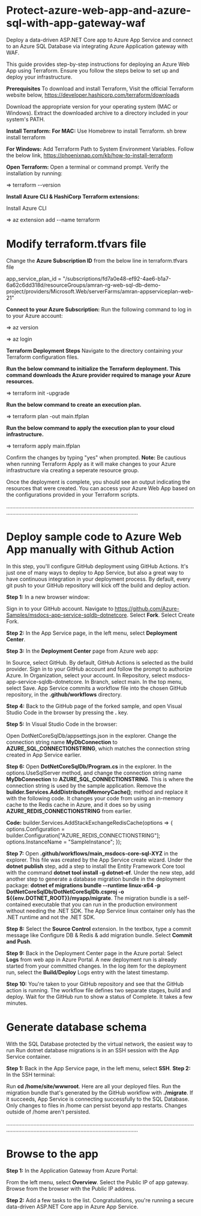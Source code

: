 # Protect-azure-web-app-and-azure-sql-with-app-gateway-waf
Deploy a data-driven ASP.NET Core app to Azure App Service and connect to an Azure SQL Database via integrating Azure Application gateway with WAF.

This guide provides step-by-step instructions for deploying an Azure Web App using Terraform. Ensure you follow the steps below to set up and deploy your infrastructure.

**Prerequisites**
To download and install Terraform, Visit the official Terraform website below,
https://developer.hashicorp.com/terraform/downloads

Download the appropriate version for your operating system (MAC or Windows).
Extract the downloaded archive to a directory included in your system's PATH.

**Install Terraform:**
**For MAC:**
Use Homebrew to install Terraform.
sh
brew install terraform

**For Windows:**
Add Terraform Path to System Environment Variables. Follow the below link,
https://phoenixnap.com/kb/how-to-install-terraform

**Open Terraform:**
Open a terminal or command prompt.
Verify the installation by running:

=> terraform --version

**Install Azure CLI & HashiCorp Terraform extensions:**

Install Azure CLI

=> az extension add --name terraform

# Modify terraform.tfvars file
Change the **Azure Subscription ID** from the below line in terraform.tfvars file

app_service_plan_id        = "/subscriptions/fd7a0e48-ef92-4ae6-b1a7-6a62c6dd318d/resourceGroups/amran-rg-web-sql-db-demo-project/providers/Microsoft.Web/serverFarms/amran-appserviceplan-web-21"

**Connect to your Azure Subscription:**
Run the following command to log in to your Azure account:

=> az version

=> az login

**Terraform Deployment Steps**
Navigate to the directory containing your Terraform configuration files.

**Run the below command to initialize the Terraform deployment. This command downloads the Azure provider required to manage your Azure resources.**

=> terraform init -upgrade

**Run the below command to create an execution plan.**

=> terraform plan -out main.tfplan

**Run the below command to apply the execution plan to your cloud infrastructure.**

=> terraform apply main.tfplan

Confirm the changes by typing "yes" when prompted.
**Note:** Be cautious when running Terraform Apply as it will make changes to your Azure infrastructure via creating a seperate resource group.

Once the deployment is complete, you should see an output indicating the resources that were created. You can access your Azure Web App based on the configurations provided in your Terraform scripts.

...................................................................................................................................................................................................................
# Deploy sample code to Azure Web App manually with Github Action

In this step, you'll configure GitHub deployment using GitHub Actions. It's just one of many ways to deploy to App Service, but also a great way to have continuous integration in your deployment process. By default, every git push to your GitHub repository will kick off the build and deploy action.

**Step 1:** In a new browser window:

Sign in to your GitHub account.
Navigate to https://github.com/Azure-Samples/msdocs-app-service-sqldb-dotnetcore.
Select **Fork**.
Select Create Fork.

**Step 2:** In the App Service page, in the left menu, select **Deployment Center**.

**Step 3:** In the **Deployment Center** page from Azure web app:

In Source, select GitHub. By default, GitHub Actions is selected as the build provider.
Sign in to your GitHub account and follow the prompt to authorize Azure.
In Organization, select your account.
In Repository, select msdocs-app-service-sqldb-dotnetcore.
In Branch, select main.
In the top menu, select Save. App Service commits a workflow file into the chosen GitHub repository, in the **.github/workflows** directory.

**Step 4:** Back to the GitHub page of the forked sample, and open Visual Studio Code in the browser by pressing the **.** key.

**Step 5:** In Visual Studio Code in the browser:

Open DotNetCoreSqlDb/appsettings.json in the explorer.
Change the connection string name **MyDbConnection** to **AZURE_SQL_CONNECTIONSTRING**, which matches the connection string created in App Service earlier.

**Step 6:** Open **DotNetCoreSqlDb/Program.cs** in the explorer.
In the options.UseSqlServer method, and change the connection string name **MyDbConnection** to **AZURE_SQL_CONNECTIONSTRING**. This is where the connection string is used by the sample application.
Remove the **builder.Services.AddDistributedMemoryCache()**; method and replace it with the following code. It changes your code from using an in-memory cache to the Redis cache in Azure, and it does so by using **AZURE_REDIS_CONNECTIONSTRING** from earlier.

**Code:**
builder.Services.AddStackExchangeRedisCache(options =>
{
options.Configuration = builder.Configuration["AZURE_REDIS_CONNECTIONSTRING"];
options.InstanceName = "SampleInstance";
});

**Step 7:** Open **.github/workflows/main_msdocs-core-sql-XYZ** in the explorer. This file was created by the App Service create wizard.
Under the **dotnet publish** step, add a step to install the Entity Framework Core tool with the command **dotnet tool install -g dotnet-ef**.
Under the new step, add another step to generate a database migration bundle in the deployment package: **dotnet ef migrations bundle --runtime linux-x64 -p DotNetCoreSqlDb/DotNetCoreSqlDb.csproj -o ${{env.DOTNET_ROOT}}/myapp/migrate**. The migration bundle is a self-contained executable that you can run in the production environment without needing the .NET SDK. The App Service linux container only has the .NET runtime and not the .NET SDK.

**Step 8:** Select the **Source Control** extension.
In the textbox, type a commit message like Configure DB & Redis & add migration bundle.
Select **Commit and Push**.

**Step 9:** Back in the Deployment Center page in the Azure portal:
Select **Logs** from web app in Azure Portal. A new deployment run is already started from your committed changes.
In the log item for the deployment run, select the **Build/Deploy** Logs entry with the latest timestamp.

**Step 10:** You're taken to your GitHub repository and see that the GitHub action is running. The workflow file defines two separate stages, build and deploy. Wait for the GitHub run to show a status of Complete. It takes a few minutes.

# Generate database schema
With the SQL Database protected by the virtual network, the easiest way to run Run dotnet database migrations is in an SSH session with the App Service container.

**Step 1:** Back in the App Service page, in the left menu, select **SSH**.
**Step 2:** In the SSH terminal:

Run **cd /home/site/wwwroot**. Here are all your deployed files.
Run the migration bundle that's generated by the GitHub workflow with **./migrate**. If it succeeds, App Service is connecting successfully to the SQL Database. Only changes to files in /home can persist beyond app restarts. Changes outside of /home aren't persisted.

...................................................................................................................................................................................................................

# Browse to the app
**Step 1:** In the Application Gateway from Azure Portal:

From the left menu, select **Overview**.
Select the Public IP of app gateway. Browse from the browser with the Public IP address.

**Step 2:** Add a few tasks to the list. Congratulations, you're running a secure data-driven ASP.NET Core app in Azure App Service.
